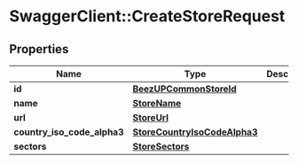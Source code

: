 # SwaggerClient::CreateStoreRequest

## Properties
Name | Type | Description | Notes
------------ | ------------- | ------------- | -------------
**id** | [**BeezUPCommonStoreId**](BeezUPCommonStoreId.md) |  | [optional] 
**name** | [**StoreName**](StoreName.md) |  | 
**url** | [**StoreUrl**](StoreUrl.md) |  | 
**country_iso_code_alpha3** | [**StoreCountryIsoCodeAlpha3**](StoreCountryIsoCodeAlpha3.md) |  | 
**sectors** | [**StoreSectors**](StoreSectors.md) |  | 


